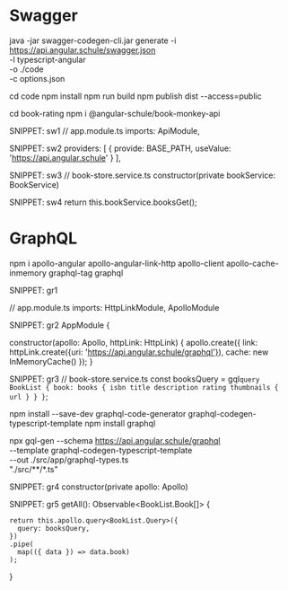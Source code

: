 # Swagger

java -jar swagger-codegen-cli.jar generate 
   -i https://api.angular.schule/swagger.json \
   -l typescript-angular \
   -o ./code \
   -c options.json


cd code
npm install
npm run build
npm publish dist --access=public


cd book-rating
npm i @angular-schule/book-monkey-api



SNIPPET: sw1
// app.module.ts
imports:
  ApiModule,
  

SNIPPET: sw2
providers: [
    { provide: BASE_PATH, useValue: 'https://api.angular.schule' }
],
  

SNIPPET: sw3
// book-store.service.ts
constructor(private bookService: BookService)


SNIPPET: sw4
return this.bookService.booksGet();

  
  
  
# GraphQL

npm i apollo-angular apollo-angular-link-http apollo-client apollo-cache-inmemory graphql-tag graphql


SNIPPET: gr1

// app.module.ts
imports:
  HttpLinkModule,
  ApolloModule
  
  
  
SNIPPET: gr2
AppModule {

  constructor(apollo: Apollo, httpLink: HttpLink) {
    apollo.create({
      link: httpLink.create({uri: 'https://api.angular.schule/graphql'}),
      cache: new InMemoryCache()
    });
  }



SNIPPET: gr3
// book-store.service.ts
const booksQuery = gql`
  query BookList {
    book: books {
      isbn
      title
      description
      rating
      thumbnails {
        url
      }
    }
  }
`;


npm install --save-dev graphql-code-generator graphql-codegen-typescript-template
npm install graphql


npx gql-gen --schema https://api.angular.schule/graphql \
  --template graphql-codegen-typescript-template \
  --out ./src/app/graphql-types.ts \
  "./src/**/*.ts"
  
  
  
SNIPPET: gr4
constructor(private apollo: Apollo)



SNIPPET: gr5
   getAll(): Observable<BookList.Book[]> {

    return this.apollo.query<BookList.Query>({
      query: booksQuery,
    })
    .pipe(
      map(({ data }) => data.book)
    );
  }
  

